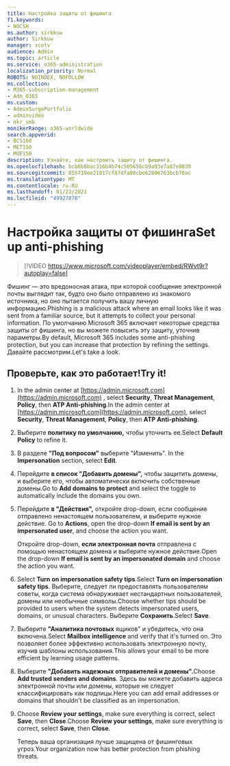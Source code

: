 ```yaml
---
title: Настройка защиты от фишинга
f1.keywords:
- NOCSH
ms.author: sirkkuw
author: Sirkkuw
manager: scotv
audience: Admin
ms.topic: article
ms.service: o365-administration
localization_priority: Normal
ROBOTS: NOINDEX, NOFOLLOW
ms.collection:
- M365-subscription-management
- Adm_O365
ms.custom:
- AdminSurgePortfolio
- adminvideo
- okr_smb
monikerRange: o365-worldwide
search.appverid:
- BCS160
- MET150
- MOE150
description: Узнайте, как настроить защиту от фишинга.
ms.openlocfilehash: bcb6b8bac316b4b74c505656cb9a93e7a87e0830
ms.sourcegitcommit: 855719ee21017cf87dfa98cbe62806763bcb78ac
ms.translationtype: MT
ms.contentlocale: ru-RU
ms.lasthandoff: 01/22/2021
ms.locfileid: "49927878"
---
```

# <a name="set-up-anti-phishing"></a><span data-ttu-id="6a8d7-103">Настройка защиты от фишинга</span><span class="sxs-lookup"><span data-stu-id="6a8d7-103">Set up anti-phishing</span></span>

> [!VIDEO https://www.microsoft.com/videoplayer/embed/RWvt9r?autoplay=false]

<span data-ttu-id="6a8d7-104">Фишинг — это вредоносная атака, при которой сообщение электронной почты выглядит так, будто оно было отправлено из знакомого источника, но оно пытается получить вашу личную информацию.</span><span class="sxs-lookup"><span data-stu-id="6a8d7-104">Phishing is a malicious attack where an email looks like it was sent from a familiar source, but it attempts to collect your personal information.</span></span> <span data-ttu-id="6a8d7-105">По умолчанию Microsoft 365 включает некоторые средства защиты от фишинга, но вы можете повысить эту защиту, уточнив параметры.</span><span class="sxs-lookup"><span data-stu-id="6a8d7-105">By default, Microsoft 365 includes some anti-phishing protection, but you can increase that protection by refining the settings.</span></span> <span data-ttu-id="6a8d7-106">Давайте рассмотрим.</span><span class="sxs-lookup"><span data-stu-id="6a8d7-106">Let's take a look.</span></span>

## <a name="try-it"></a><span data-ttu-id="6a8d7-107">Проверьте, как это работает!</span><span class="sxs-lookup"><span data-stu-id="6a8d7-107">Try it!</span></span>

1. <span data-ttu-id="6a8d7-108">In the admin center at [https://admin.microsoft.com](https://admin.microsoft.com) , select **Security**, **Threat Management**, **Policy**, then **ATP Anti-phishing**.</span><span class="sxs-lookup"><span data-stu-id="6a8d7-108">In the admin center at [https://admin.microsoft.com](https://admin.microsoft.com), select **Security**, **Threat Management**, **Policy**, then **ATP Anti-phishing**.</span></span>
1. <span data-ttu-id="6a8d7-109">Выберите **политику по умолчанию,** чтобы уточнить ее.</span><span class="sxs-lookup"><span data-stu-id="6a8d7-109">Select **Default Policy** to refine it.</span></span>
1. <span data-ttu-id="6a8d7-110">В разделе **"Под вопросом"** выберите "Изменить". </span><span class="sxs-lookup"><span data-stu-id="6a8d7-110">In the **Impersonation** section, select **Edit**.</span></span>
1. <span data-ttu-id="6a8d7-111">Перейдите **в список "Добавить домены",** чтобы защитить домены, и выберите его, чтобы автоматически включить собственные домены.</span><span class="sxs-lookup"><span data-stu-id="6a8d7-111">Go to **Add domains to protect** and select the toggle to automatically include the domains you own.</span></span>
1. <span data-ttu-id="6a8d7-112">Перейдите **в "Действия",** откройте drop-down, если сообщение отправлено ненастоящем пользователем, и выберите нужное действие. </span><span class="sxs-lookup"><span data-stu-id="6a8d7-112">Go to **Actions**, open the drop-down **If email is sent by an impersonated user**, and choose the action you want.</span></span>

    <span data-ttu-id="6a8d7-113">Откройте drop-down, **если электронная почта** отправлена с помощью ненастоящем домена и выберите нужное действие.</span><span class="sxs-lookup"><span data-stu-id="6a8d7-113">Open the drop-down **If email is sent by an impersonated domain** and choose the action you want.</span></span>
1. <span data-ttu-id="6a8d7-114">Select **Turn on impersonation safety tips**.</span><span class="sxs-lookup"><span data-stu-id="6a8d7-114">Select **Turn on impersonation safety tips**.</span></span> <span data-ttu-id="6a8d7-115">Выберите, следует ли предоставлять пользователям советы, когда система обнаруживает нестандартных пользователей, домены или необычные символы.</span><span class="sxs-lookup"><span data-stu-id="6a8d7-115">Choose whether tips should be provided to users when the system detects impersonated users, domains, or unusual characters.</span></span> <span data-ttu-id="6a8d7-116">Выберите **Сохранить**.</span><span class="sxs-lookup"><span data-stu-id="6a8d7-116">Select **Save**.</span></span>
1. <span data-ttu-id="6a8d7-117">Выберите **"Аналитика почтовых** ящиков" и убедитесь, что она включена.</span><span class="sxs-lookup"><span data-stu-id="6a8d7-117">Select **Mailbox intelligence** and verify that it's turned on.</span></span> <span data-ttu-id="6a8d7-118">Это позволяет более эффективно использовать электронную почту, изучив шаблоны использования.</span><span class="sxs-lookup"><span data-stu-id="6a8d7-118">This allows your email to be more efficient by learning usage patterns.</span></span>
1. <span data-ttu-id="6a8d7-119">Выберите **"Добавить надежных отправителей и домены".**</span><span class="sxs-lookup"><span data-stu-id="6a8d7-119">Choose **Add trusted senders and domains**.</span></span> <span data-ttu-id="6a8d7-120">Здесь вы можете добавить адреса электронной почты или домены, которые не следует классифицировать как подлицы.</span><span class="sxs-lookup"><span data-stu-id="6a8d7-120">Here you can add email addresses or domains that shouldn't be classified as an impersonation.</span></span>
1. <span data-ttu-id="6a8d7-121">Choose **Review your settings**, make sure everything is correct, select **Save**, then **Close**.</span><span class="sxs-lookup"><span data-stu-id="6a8d7-121">Choose **Review your settings**, make sure everything is correct, select **Save**, then **Close**.</span></span>

    <span data-ttu-id="6a8d7-122">Теперь ваша организация лучше защищена от фишинговых угроз.</span><span class="sxs-lookup"><span data-stu-id="6a8d7-122">Your organization now has better protection from phishing threats.</span></span>